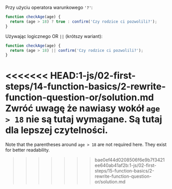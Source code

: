 Przy użyciu operatora warunkowego `'?'`:

```js
function checkAge(age) {
  return (age > 18) ? true : confirm('Czy rodzice ci pozwolili?');
}
```

Używając logicznego OR `||` (krótszy wariant):

```js
function checkAge(age) {
  return (age > 18) || confirm('Czy rodzice ci pozwolili?');
}
```

<<<<<<< HEAD:1-js/02-first-steps/14-function-basics/2-rewrite-function-question-or/solution.md
Zwróć uwagę że nawiasy wokół `age > 18` nie są tutaj wymagane. Są tutaj dla lepszej czytelności.
=======
Note that the parentheses around `age > 18` are not required here. They exist for better readability.
>>>>>>> bae0ef44d0208506f6e9b7f3421ee640ab41af2b:1-js/02-first-steps/15-function-basics/2-rewrite-function-question-or/solution.md
